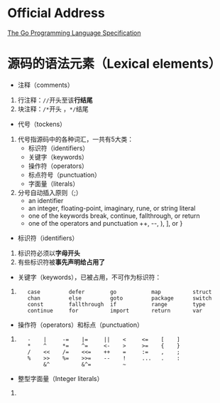 # Official Address
[The Go Programming Language Specification](https://golang.google.cn/ref/spec)

# 源码的语法元素（Lexical elements）
+ 注释（comments）
1. 行注释：`//`开头至该**行结尾**
2. 块注释：`/*`开头 ，`*/`结尾
+ 代号（tockens）
1. 代号指源码中的各种词汇，一共有5大类：
    + 标识符（identifiers）
    + 关键字（keywords）
    + 操作符（operators）
    + 标点符号（punctuation）
    + 字面量（literals）
2. 分号自动插入原则（;）
    + an identifier
    + an integer, floating-point, imaginary, rune, or string literal
    + one of the keywords break, continue, fallthrough, or return
    + one of the operators and punctuation ++, --, ), ], or }
+ 标识符（identifiers）
1. 标识符必须以**字母开头**
2. 有些标识符被**事先声明给占用了**
+ 关键字（keywords），已被占用，不可作为标识符：
1. ```break        default      func         interface    select
      case         defer        go           map          struct
      chan         else         goto         package      switch
      const        fallthrough  if           range        type
      continue     for          import       return       var
+ 操作符（operators）和标点（punctuation）
1. ```+    &     +=    &=     &&    ==    !=    (    )
      -    |     -=    |=     ||    <     <=    [    ]
      *    ^     *=    ^=     <-    >     >=    {    }
      /    <<    /=    <<=    ++    =     :=    ,    ;
      %    >>    %=    >>=    --    !     ...   .    :
           &^          &^=          ~
+ 整型字面量（Integer literals）
1. 
